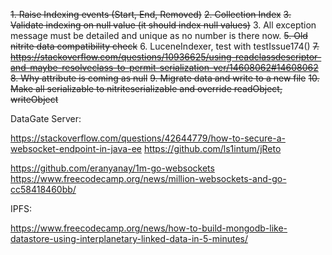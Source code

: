 ~~1. Raise Indexing events (Start, End, Removed)~~
~~2. Collection Index~~
~~3. Validate indexing on null value (it should index null values)~~
3. All exception message must be detailed and unique as no number is there now.
~~5. Old nitrite data compatibility check~~
6. LuceneIndexer, test with testIssue174()
~~7. https://stackoverflow.com/questions/10936625/using-readclassdescriptor-and-maybe-resolveclass-to-permit-serialization-ver/14608062#14608062~~
~~8. Why attribute is coming as null~~
~~9. Migrate data and write to a new file~~
~~10. Make all serializable to nitriteserializable and override readObject, writeObject~~

DataGate Server:

https://stackoverflow.com/questions/42644779/how-to-secure-a-websocket-endpoint-in-java-ee
https://github.com/ls1intum/jReto

https://github.com/eranyanay/1m-go-websockets
https://www.freecodecamp.org/news/million-websockets-and-go-cc58418460bb/

IPFS:

https://www.freecodecamp.org/news/how-to-build-mongodb-like-datastore-using-interplanetary-linked-data-in-5-minutes/